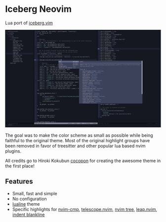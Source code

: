 # Iceberg Neovim

Lua port of [iceberg.vim](https://github.com/cocopon/iceberg.vim)

![Screenshot](https://github.com/oahlen/assets/raw/main/iceberg.nvim/screenshot.png)

The goal was to make the color scheme as small as possible while being faithful to the original theme.
Most of the original highlight groups have been removed in favor of treesitter and other popular lua based nvim plugins.

All credits go to Hiroki Kokubun [cocopon](https://github.com/cocopon) for creating the awesome theme in the first place!

## Features

* Small, fast and simple
* No configuration
* [lualine](https://github.com/nvim-lualine/lualine.nvim) theme
* Specific highlights for [nvim-cmp](https://github.com/hrsh7th/nvim-cmp), [telescope.nvim](https://github.com/nvim-telescope/telescope.nvim), [nvim tree](https://github.com/nvim-tree/nvim-tree.lua), [leap.nvim](https://github.com/ggandor/leap.nvim), [indent blankline](https://github.com/lukas-reineke/indent-blankline.nvim)
